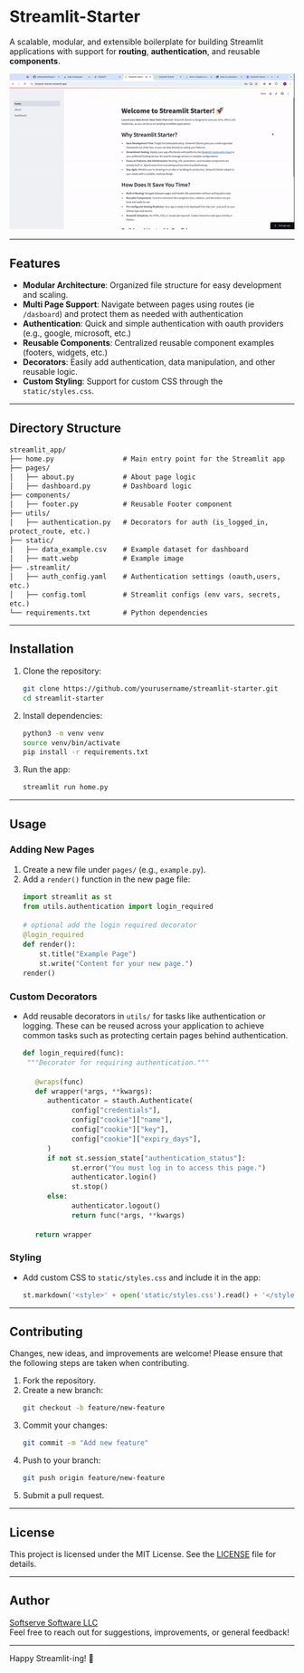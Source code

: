 # Streamlit-Starter

A scalable, modular, and extensible boilerplate for building Streamlit applications with support for **routing**, **authentication**, and reusable **components**.

![Demo Example](static/demo.gif "Demo Example")

---

## Features

- **Modular Architecture**: Organized file structure for easy development and scaling.
- **Multi Page Support**: Navigate between pages using routes (ie `/dasboard`) and protect them as needed with authentication
- **Authentication**: Quick and simple authentication with oauth providers (e.g., google, microsoft, etc.)
- **Reusable Components**: Centralized reusable component examples (footers, widgets, etc.)
- **Decorators**: Easily add authentication, data manipulation, and other reusable logic.
- **Custom Styling**: Support for custom CSS through the `static/styles.css`.


---

## Directory Structure

```plaintext
streamlit_app/
├── home.py                 # Main entry point for the Streamlit app
├── pages/
│   ├── about.py            # About page logic
│   ├── dashboard.py        # Dashboard logic
├── components/
│   ├── footer.py           # Reusable Footer component
├── utils/
│   ├── authentication.py   # Decorators for auth (is_logged_in, protect_route, etc.)
├── static/
│   ├── data_example.csv    # Example dataset for dashboard
│   ├── matt.webp           # Example image
├── .streamlit/
│   ├── auth_config.yaml    # Authentication settings (oauth,users, etc.)
│   ├── config.toml         # Streamlit configs (env vars, secrets, etc.)
└── requirements.txt        # Python dependencies
```

---

## Installation

1. Clone the repository:
   ```bash
   git clone https://github.com/yourusername/streamlit-starter.git
   cd streamlit-starter
   ```

2. Install dependencies:
   ```bash
   python3 -m venv venv
   source venv/bin/activate
   pip install -r requirements.txt
   ```

3. Run the app:
   ```bash
   streamlit run home.py
   ```

---

## Usage

### Adding New Pages
1. Create a new file under `pages/` (e.g., `example.py`).
2. Add a `render()` function in the new page file:
   ```python
   import streamlit as st
   from utils.authentication import login_required

   # optional add the login required decorator
   @login_required
   def render():
       st.title("Example Page")
       st.write("Content for your new page.")
   render()
   ```

### Custom Decorators
- Add reusable decorators in `utils/` for tasks like authentication or logging. These can be reused across your application to achieve common tasks such as protecting certain pages behind authentication.
   ```python
   def login_required(func):
    """Decorator for requiring authentication."""

      @wraps(func)
      def wrapper(*args, **kwargs):
         authenticator = stauth.Authenticate(
               config["credentials"],
               config["cookie"]["name"],
               config["cookie"]["key"],
               config["cookie"]["expiry_days"],
         )
         if not st.session_state["authentication_status"]:
               st.error("You must log in to access this page.")
               authenticator.login()
               st.stop()
         else:
               authenticator.logout()
               return func(*args, **kwargs)

      return wrapper
   ```

### Styling
- Add custom CSS to `static/styles.css` and include it in the app:
   ```python
   st.markdown('<style>' + open('static/styles.css').read() + '</style>', unsafe_allow_html=True)
   ```

---

## Contributing
Changes, new ideas, and improvements are welcome! Please ensure that the following steps are taken when contributing.

1. Fork the repository.
2. Create a new branch:
   ```bash
   git checkout -b feature/new-feature
   ```
3. Commit your changes:
   ```bash
   git commit -m "Add new feature"
   ```
4. Push to your branch:
   ```bash
   git push origin feature/new-feature
   ```
5. Submit a pull request.

---

## License

This project is licensed under the MIT License. See the [LICENSE](LICENSE) file for details.

---

## Author

[Softserve Software LLC](https://softservsoftware.com)  
Feel free to reach out for suggestions, improvements, or general feedback!

---

Happy Streamlit-ing! 🚀
